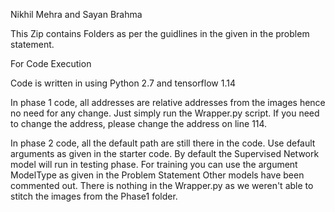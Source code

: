 Nikhil Mehra and Sayan Brahma

This Zip contains Folders as per the guidlines in the given in the problem statement.

For Code Execution

Code is written in using Python 2.7 and tensorflow 1.14

In phase 1 code, all addresses are relative addresses from the images hence no need for any change. Just simply run the Wrapper.py script. If you need to change the address, please change the address on line 114.  

In phase 2 code, all the default path are still there in the code. Use default arguments as given in the starter code. By default the Supervised Network model will run in testing phase. For training you can use the argument ModelType as given in the Problem Statement Other models have been commented out. There is nothing in the Wrapper.py as we weren't able to stitch the images from the Phase1 folder. 
